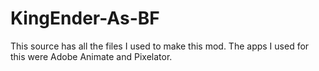 # KingEnder-As-BF
This source has all the files I used to make this mod.
The apps I used for this were Adobe Animate and Pixelator.
